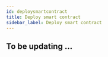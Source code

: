 ```yaml
---
id: deploysmartcontract
title: Deploy smart contract
sidebar_label: Deploy smart contract
---
```



## To be updating ...
